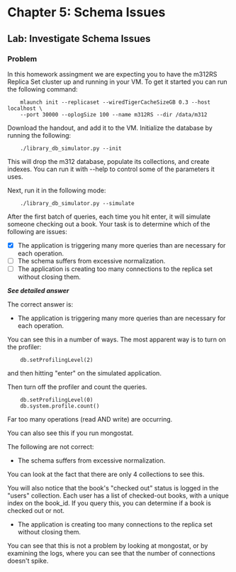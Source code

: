 # Chapter 5: Schema Issues

## Lab: Investigate Schema Issues

### Problem

In this homework assingment we are expecting you to have the m312RS Replica Set cluster up and running in your VM. To get it started you can run the following command:

        mlaunch init --replicaset --wiredTigerCacheSizeGB 0.3 --host localhost \
        --port 30000 --oplogSize 100 --name m312RS --dir /data/m312
        
Download the handout, and add it to the VM. Initialize the database by running the following:

        ./library_db_simulator.py --init

This will drop the m312 database, populate its collections, and create indexes. You can run it with --help to control some of the parameters it uses.

Next, run it in the following mode:

        ./library_db_simulator.py --simulate

After the first batch of queries, each time you hit enter, it will simulate someone checking out a book. Your task is to determine which of the following are issues:

- [x] The application is triggering many more queries than are necessary for each operation.
- [ ] The schema suffers from excessive normalization.
- [ ] The application is creating too many connections to the replica set without closing them.

***See detailed answer***

The correct answer is:

- The application is triggering many more queries than are necessary for each operation.

You can see this in a number of ways. The most apparent way is to turn on the profiler:

        db.setProfilingLevel(2)

and then hitting "enter" on the simulated application.

Then turn off the profiler and count the queries.

        db.setProfilingLevel(0)
        db.system.profile.count()
        
Far too many operations (read AND write) are occurring.

You can also see this if you run mongostat.

The following are not correct:

- The schema suffers from excessive normalization.

You can look at the fact that there are only 4 collections to see this.

You will also notice that the book's "checked out" status is logged in the "users" collection. Each user has a list of checked-out books, with a unique index on the book_id. If you query this, you can determine if a book is checked out or not.

- The application is creating too many connections to the replica set without closing them.

You can see that this is not a problem by looking at mongostat, or by examining the logs, where you can see that the number of connections doesn't spike.



